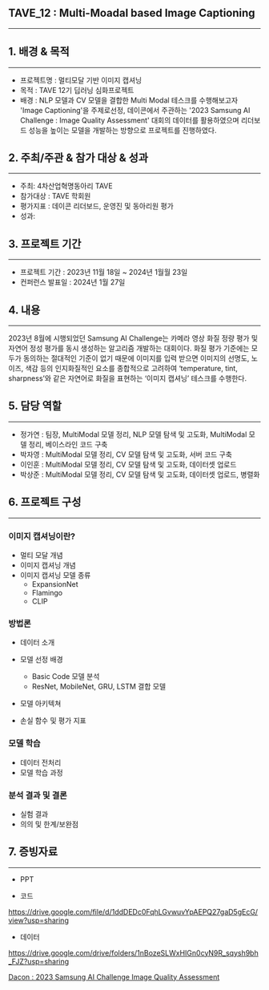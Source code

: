 ## TAVE_12 : Multi-Moadal based Image Captioning

---

## 1. 배경 & 목적

---

- 프로젝트명 : 멀티모달 기반 이미지 캡셔닝
- 목적 : TAVE 12기 딥러닝 심화프로젝트
- 배경 : NLP 모델과 CV 모델을 결합한 Multi Modal 테스크를 수행해보고자 'Image Captioning'을 주제로선정, 데이콘에서 주관하는 '2023 Samsung AI Challenge : Image Quality Assessment' 대회의 데이터를 활용하였으며 리더보드 성능을 높이는 모델을 개발하는 방향으로 프로젝트를 진행하였다.

## 2. 주최/주관 & 참가 대상 & 성과

---

- 주최: 4차산업혁명동아리 TAVE
- 참가대상 : TAVE 학회원
- 평가지표 : 데이콘 리더보드, 운영진 및 동아리원 평가
- 성과: 

## 3. 프로젝트 기간

---

- 프로젝트 기간 : 2023년 11월 18일 ~ 2024년 1월월 23일
- 컨퍼런스 발표일 : 2024년 1월 27일

## 4. 내용

---

2023년 8월에 시행되었던 Samsung AI Challenge는 카메라 영상 화질 정량 평가 및 자연어 정성 평가를 동시 생성하는 알고리즘 개발하는 대회이다. 
화질 평가 기준에는 모두가 동의하는 절대적인 기준이 없기 때문에 이미지를 입력 받으면 이미지의 선명도, 노이즈, 색감 등의 인지화질적인 요소를 종합적으로 고려하여 ‘temperature, tint, sharpness’와 같은 자연어로 화질을 표현하는 ‘이미지 캡셔닝’ 테스크를 수행한다.


## 5. 담당 역할

---

- 정가연 : 팀장, MultiModal 모델 정리, NLP 모델 탐색 및 고도화, MultiModal 모델 정리, 베이스라인 코드 구축
- 박자영 : MultiModal 모델 정리, CV 모델 탐색 및 고도화, 서버 코드 구축
- 이인훈 : MultiModal 모델 정리, CV 모델 탐색 및 고도화, 데이터셋 업로드 
- 박상준 : MultiModal 모델 정리, CV 모델 탐색 및 고도화, 데이터셋 업로드, 병렬화
 

## 6. 프로젝트 구성

---
### 이미지 캡셔닝이란?
- 멀티 모달 개념
- 이미지 캡셔닝 개념
- 이미지 캡셔닝 모델 종류
  - ExpansionNet
  - Flamingo
  - CLIP

### 방법론
- 데이터 소개

- 모델 선정 배경
  - Basic Code 모델 분석
  - ResNet, MobileNet, GRU, LSTM 결합 모델 

- 모델 아키텍쳐

- 손실 함수 및 평가 지표

### 모델 학습
- 데이터 전처리
- 모델 학습 과정

### 분석 결과 및 결론
- 실험 결과
- 의의 및 한계/보완점


## 7. 증빙자료

---

- PPT


- 코드

https://drive.google.com/file/d/1ddDEDc0FqhLGvwuvYpAEPQ27gaD5gEcG/view?usp=sharing

- 데이터

https://drive.google.com/drive/folders/1nBozeSLWxHIGn0cyN9R_sqysh9bh_FJZ?usp=sharing

[Dacon : 2023 Samsung AI Challenge Image Quality Assessment](https://dacon.io/competitions/official/236134/data)
